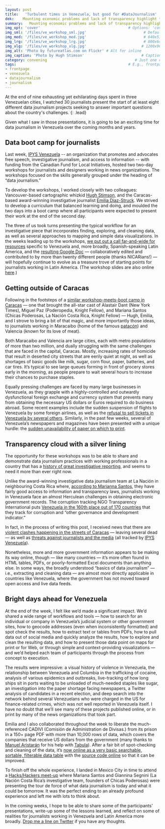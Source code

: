 ```yaml
---
layout: post
title:   'Turbulent times in Venezuela, but good for #DataJournalism'
dek:    Mounting economic problems and lack of transparency highlight the opportunities for innovative journalism to make a huge impact.
summary:   Mounting economic problems and lack of transparency highlight the opportunities for innovative journalism to make a huge impact.
img_opt: 'cover'                                        # Options: 'cover' or 'inlne' or 'none'
img_sml: '/files/ve_workshop_sml.jpg'                          # Default on cover or inline
img_med: '/files/ve_workshop_med.jpg'                          # 640x512px cover, inline
img_lrg: '/files/ve_workshop_lrg.jpg'                          # 800x640px cover, inline
img_xlg: '/files/ve_workshop_xlg.jpg'                         # 1200x960px cover only
img_alt: 'Photo by futureatlas.com on Flickr' # Alt for inline
img_caption: 'Photo by Hugh Stimson'                          # Caption for either
category: convening                                        # Just one of the 4xCs
tags:                                                   # E.g., frontpage
- frontpage
- venezuela
- datajournalism
- journalism
---
```

At the end of nine exhausting yet exhilarating days spent in three Venezuelan cities, I watched 30 journalists present the start of at least eight different data journalism projects seeking to answer important questions about the country's challenges. 
{: .lead}

Given what I saw in those presentations, it is going to be an exciting time for data journalism in Venezuela over the coming months and years.

## Data boot camp for journalists
Last week, [IPYS Venezuela](http://ipysvenezuela.org/) -- an organization that promotes and advocates free speech, investigative journalism, and access to information -- with funding from the Canadian Fund for Local Initiatives, hosted two two-day workshops for journalists and designers working in news organizations. The workshops focused on the skills generally grouped under the heading of “data journalism.”

To develop the workshops, I worked closely with two colleagues: Vancouver-based cartographic whizkid [Hugh Stimson](http://geocology.ca/), and the Caracas-based award-winning investigative journalist [Emilia Díaz-Struck](http://www.icij.org/contributors/emilia-diaz-struck). We strived to develop a curriculum that balanced learning and doing, and moulded the two days into a boot camp where all participants were expected to present their work at the end of the second day.

The three of us took turns presenting the typical workflow for an investigative piece that incorporates finding, exploring, and cleaning data, as well as several approaches to mapping and simple data visualizations. In the weeks leading up to the workshops, [we put out a call far-and-wide for resources]() specific to Venezuela and, more broadly, Spanish-speaking Latin America, and the [resulting Google Doc](http://ps.ht/ve-ddj-resources) — collaboratively edited and contributed to by more than twenty different people (thanks NICARians!) — will hopefully continue to evolve as a treasure trove of starting points for journalists working in Latin America. (The workshop slides are also online [here](http://ps.ht/ipys-ven-workshop-slides).)

## Getting outside of Caracas
Following in the footsteps of a [similar workshop-meets-boot camp in Caracas](http://ijnet.org/blog/paving-way-data-journalism-divided-venezuela) — one that brought the all-star cast of Alastair Dant (New York Times), Miguel Paz (Poderopedia, Knight Fellow), and Mariana Santos (Chicas Poderosas, La Nación Costa Rica, Knight Fellow) — Hugh, Emilia, and I strove to bring a bit of that magic, and more importantly those ideas, to journalists working in Maracaibo (home of the famous [patacón](http://southamericanfood.about.com/b/2010/01/26/venezuelan-patacon.htm)) and Valencia (known for its love of meat). 

Both Maracaibo and Valencia are large cities, each with metro populations of more than two million, and dually struggling with the same challenges that are faced in the capital, Caracas. Mostly, increasing rates of homicide that result in deserted city streets that are eerily quiet at night, as well as shortages of basic goods like milk, sugar, corn flour, paper, batteries, and car tires. It’s typical to see large queues forming in front of grocery stores early in the morning, as people prepare to wait several hours to increase their chances to purchase staples. 

Equally pressing challenges are faced by many large businesses in Venezuela, as they grapple with a highly-controlled and outwardly dysfunctional foreign exchange and currency system that prevents many from obtaining the necessary US dollars or Euros required to do business abroad. Some recent examples include the sudden suspension of flights to Venezuela by some foreign airlines, as well as the [refusal to sell tickets in Venezuela by several others](http://www.latimes.com/world/worldnow/la-fg-wn-venezuela-airlines-ticket-sales-20140124,0,2603008.story). Similarly, in the past few weeks, several of Venezuela’s newspapers and magazines have been presented with a unique hurdle: the [sudden unavailability of paper on which to print](http://online.wsj.com/news/articles/SB10001424052702304626804579361430760853514).

## Transparency cloud with a silver lining
The opportunity for these workshops was to be able to share and demonstrate data journalism practices with working professionals in a country that has a [history of great investigative reporting](http://www.icij.org/journalists/carlos-subero), and seems to need it more than ever right now. 

Unlike the award-winning investigative data journalism team at La Nación in neighbouring Costa Rica where, [according to Marianna Santos](http://www.livestream.com/hhmexico/video?clipId=pla_e04567e8-8b84-410c-928c-ba308b06936d), they have fairly good access to information and transparency laws, journalists working in Venezuela face an almost Herculean challenges in obtaining electronic government records. The corruption tracking NGO Transparency International puts [Venezuela in the 160th place out of 170 countries](http://www.transparency.org/country#VEN) that they track for corruption and “other governance and development indicator.”

In fact, in the process of writing this post, I received news that there are [violent clashes happening in the streets of Caracas](http://www.cnn.com/2014/02/13/world/americas/venezuela-protests/) — leaving several dead — as well as [threats against journalists and the media](http://ipysvenezuela.org/alerta/caracas-coordinador-de-medios-de-provea-fue-golpeado-y-retenido-por-presuntos-agentes-del-sebin/) (all tracked by [IPYS Venezuela](http://ipysvenezuela.org/)).

Nonetheless, more and more government information appears to be making its way online, though — like many countries — it’s more often found in HTML tables, PDFs, or poorly-formatted Excel documents than anything else. In some ways, the broadly understood “basics of data journalism” — i.e., extracting and cleaning data — are almost _more_ directly applicable in countries like Venezuela, where the government has not moved toward open access and live data feeds.

## Bright days ahead for Venezuela
At the end of the week, I felt like we’d made a significant impact. We’d shared a wide range of workflows and tools — how to search for an individual or company in Venezuela’s judicial system or other government sites, how to geocode addresses (even when inconsistently formatted) and spot check the results, how to extract text or tables from PDFs, how to pull data out of social media and quickly analyze the results, how to explore and clean the resulting data, and how to present those data point on maps for print or for Web, or through simple and context-providing visualizations — and we’d helped each team of participants through the process from concept to execution. 

The results were impressive: a visual history of violence in Venezuela, the relationship between Venezuela and Columbia in the trafficking of cocaine, analysis of various epidemics and outbreaks, live-tracking of how long ships sit in ports waiting to be unloaded of much-needed staples like sugar, an investigation into the paper shortage facing newspapers, a Twitter analysis of candidates in a recent election, and deep search into the network behind several Venezuelans who were charged in the US for finance-related crimes, which was not well reported in Venezuela itself. I have no doubt that we’ll see many of these projects published online, or in print by many of the news organizations that took part. 

Emilia and I also collaborated throughout the week to liberate the much-referenced CADIVI (Comisión de Administration de Divisas.) from its prison in a 150+ page PDF with more than 10,000 rows of data, which covers the companies that receive US dollars from the government (many thanks to [Manuel Aristarán](http://jazzido.com/) for his help with [Tabula](http://tabula.nerdpower.org/)).  After a fair bit of spot-checking and cleaning of the data, it’s [now online as a very basic searchable, sortable, filterable data table](http://phillipadsmith.github.io/cadivi/) with the [source code online](https://github.com/phillipadsmith/cadivi) so that it can be improved. 

To finish off the whole experience, I landed in Mexico City in time to attend a [Hacks/Hackers meet-up](http://www.meetup.com/HacksHackersMexicoCity/events/161800412/) where Mariana Santos and Giannina Segnini (La Nación Costa Rica’s investigative team, founders of Chicas Poderosas) were presenting the tour de force of what data journalism is today and what it could be tomorrow. It was the perfect ending to an already profound experience and left me with lots to think about.

In the coming weeks, I hope to be able to share some of the participants' presentations, write-up some of the lessons learned, and reflect on some of realities for journalists working in Venezuela and Latin America more broadly. [Drop me a line on Twitter](http://twitter.com/phillipadsmith) if you have any thoughts. 
